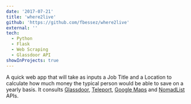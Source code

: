 ```yaml
---
date: '2017-07-21'
title: 'where2live'
github: 'https://github.com/fbessez/where2live'
external: ''
tech:
  - Python
  - Flask
  - Web Scraping
  - Glassdoor API
showInProjects: true
---
```


A quick web app that will take as inputs a Job Title and a Location to calculate how much money the typical person would be able to save on a yearly basis. It consults [Glassdoor](https://glassdoor.com), [Teleport](https://teleport.org), [Google Maps](https://developers.google.com/maps/documentation) and [NomadList](http://nomadlist.com/) APIs.

